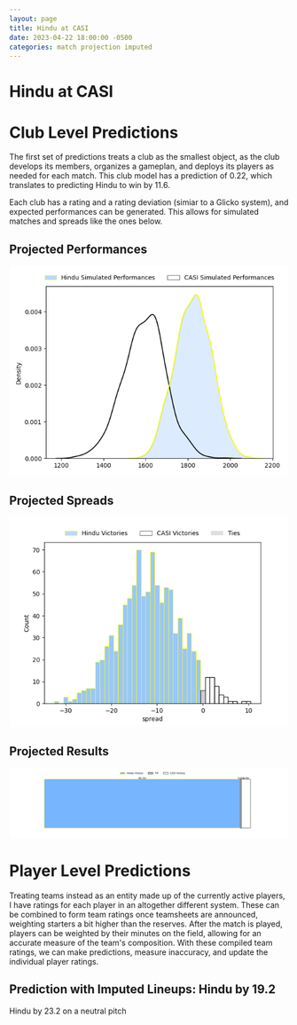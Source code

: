 ```yaml
---  
layout: page  
title: Hindu at CASI  
date: 2023-04-22 18:00:00 -0500  
categories: match projection imputed  
---
```

# Hindu at CASI

# Club Level Predictions


The first set of predictions treats a club as the smallest object, as the club develops its members, organizes a gameplan, and deploys its players as needed for each match. This club model has a prediction of 0.22, which translates to predicting Hindu to win by 11.6.

Each club has a rating and a rating deviation (simiar to a Glicko system), and expected performances can be generated. This allows for simulated matches and spreads like the ones below.
## Projected Performances


![Projected Performances](plots/performances_2023-04-22-CASI-Hindu.png)
## Projected Spreads


![Projected Spreads](plots/spreads_2023-04-22-CASI-Hindu.png)
## Projected Results


![Projected Results](plots/resultbar_2023-04-22-CASI-Hindu.png)
# Player Level Predictions


Treating teams instead as an entity made up of the currently active players, I have ratings for each player in an altogether different system. These can be combined to form team ratings once teamsheets are announced, weighting starters a bit higher than the reserves. After the match is played, players can be weighted by their minutes on the field, allowing for an accurate measure of the team's composition. With these compiled team ratings, we can make predictions, measure inaccuracy, and update the individual player ratings.
## Prediction with Imputed Lineups: Hindu by 19.2


Hindu by 23.2 on a neutral pitch

